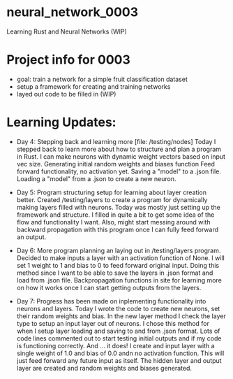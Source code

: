 # neural_network_0003
Learning Rust and Neural Networks (WIP)

# Project info for 0003
- goal: train a network for a simple fruit classification dataset
- setup a framework for creating and training networks
- layed out code to be filled in (WIP)

# Learning Updates:
- Day 4: Stepping back and learning more
[file: /testing/nodes]
Today I stepped back to learn more about how to structure and plan a program in Rust.
I can make neurons with dynamic weight vectors based on input vec size.
Generating initial random weights and biases function
Feed forward functionality, no activation yet.
Saving a "model" to a .json file.
Loading a "model" from a .json to create a new neuron.

- Day 5: Program structuring setup for learning about layer creation better.
Created /testing/layers to create a program for dynamically making layers filled with neurons.
Today was mostly just setting up the framework and structure. 
I filled in quite a bit to get some idea of the flow and functionality I want.
Also, might start messing around with backward propagation with this program once I can fully feed forward an output.

- Day 6: More program planning an laying out in /testing/layers program.
Decided to make inputs a layer with an activation function of None. I will set 1 weight to 1 and bias to 0 to feed forward original input. Doing this method since I want to be able to save the layers in .json format and load from .json file.
Backpropagation functions in site for learning more on how it works once I can start getting outputs from the layers.

- Day 7: Progress has been made on inplementing functionality into neurons and layers.
Today I wrote the code to create new neurons, set their random weights and bias.
In the new layer method I check the layer type to setup an input layer out of neurons. I chose this method for when I setup layer loading and saving to and from .json format.
Lots of code lines commented out to start testing initial outputs and if my code is functioning correctly. And ... it does! I create and input layer with a single weight of 1.0 and bias of 0.0 andn no activation function. This will just feed forward any future input as itself. The hidden layer and output layer are created and random weights and biases generated.